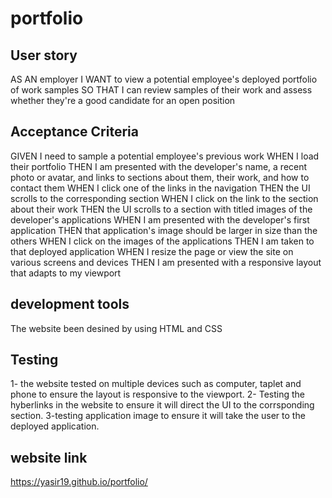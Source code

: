 # portfolio
## User story
AS AN employer
I WANT to view a potential employee's deployed portfolio of work samples
SO THAT I can review samples of their work and assess whether they're a good candidate for an open position
## Acceptance Criteria
GIVEN I need to sample a potential employee's previous work
WHEN I load their portfolio
THEN I am presented with the developer's name, a recent photo or avatar, and links to sections about them, their work, and how to contact them
WHEN I click one of the links in the navigation
THEN the UI scrolls to the corresponding section
WHEN I click on the link to the section about their work
THEN the UI scrolls to a section with titled images of the developer's applications
WHEN I am presented with the developer's first application
THEN that application's image should be larger in size than the others
WHEN I click on the images of the applications
THEN I am taken to that deployed application
WHEN I resize the page or view the site on various screens and devices
THEN I am presented with a responsive layout that adapts to my viewport 
## development tools 
The website been desined by using HTML and CSS
## Testing 
1- the website tested on multiple devices such as computer, taplet and phone to ensure the layout is responsive to the viewport.
2- Testing the hyberlinks in the website to ensure it will direct the UI to the corrsponding section.
3-testing application image to ensure it will take the user to the deployed application.

## website link
https://yasir19.github.io/portfolio/
